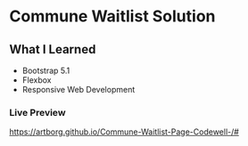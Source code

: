# Commune Waitlist Solution

## What I Learned

- Bootstrap 5.1
- Flexbox
- Responsive Web Development

### Live Preview
https://artborg.github.io/Commune-Waitlist-Page-Codewell-/#

